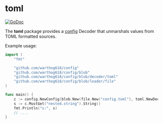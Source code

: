 # toml

[![GoDoc](https://godoc.org/github.com/warthog618/config/blob/decoder/toml/sar?status.svg)](https://godoc.org/github.com/warthog618/config/blob/decoder/toml)

The **toml** package provides a [config](https://github.com/warthog618/config) Decoder that unmarshals values from TOML formatted sources.

Example usage:

```go
import (
    "fmt"

    "github.com/warthog618/config"
    "github.com/warthog618/config/blob"
    "github.com/warthog618/config/blob/decoder/toml"
    "github.com/warthog618/config/blob/loader/file"
)

func main() {
    c := config.NewConfig(blob.New(file.New("config.toml"), toml.NewDecoder()))
    s := c.MustGet("nested.string").String()
    fmt.Println("s:", s)
    // ....
}
```
